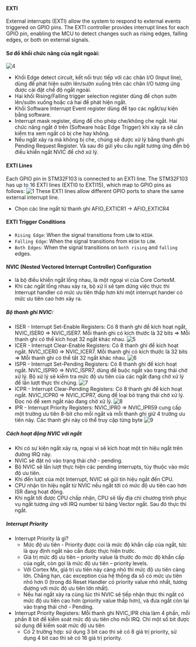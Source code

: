 #### EXTI
External interrupts (EXTI) allow the system to respond to external events triggered on GPIO pins. The EXTI controller provides interrupt lines for each GPIO pin, enabling the MCU to detect changes such as rising edges, falling edges, or both on external signals.
#### Sơ đồ khối chức năng của ngắt ngoài:
![4](/3_EXTI/4.png)
- Khối Edge detect circuit, kết nối trực tiếp với các chân I/O (Input line), dùng để phát hiện sườn lên/sườn xuống trên các chân I/O tương ứng được cài đặt chế độ ngắt ngoài.
- Hai khối Rising/Falling trigger selection register dùng để chọn sườn lên/sườn xuống hoặc cả hai để phát hiện ngắt.
- Khối Software Interrupt Event register dùng để tạo các ngắt/sự kiện bằng software.
- Interrupt mask register, dùng để cho phép che/không che ngắt. Hai chức năng ngắt ở trên (Software hoặc Edge Trigger) khi xảy ra sẽ cần kiểm tra xem ngắt có bị che hay không.
- Nếu ngắt xảy ra mà không bị che, chúng sẽ được xử lý bằng thanh ghi Pending Request Register. Và sau đó gửi yêu cầu ngắt tương ứng đến bộ điều khiển ngắt NVIC để chờ xử lý.
#### EXTI Lines
Each GPIO pin in STM32F103 is connected to an EXTI line. The STM32F103 has up to 16 EXTI lines (EXTI0 to EXTI15), which map to GPIO pins as follows:
![1](/3_EXTI/1.png)
These EXTI lines allow different GPIO ports to share the same external interrupt line.
- Chọn các line ngắt từ thanh ghi AFIO_EXTICR1 -> AFIO_EXTICR4
#### EXTI Trigger Conditions
- `Rising Edge`: When the signal transitions from `LOW` to `HIGH`.
- `Falling Edge`: When the signal transitions from `HIGH` to `LOW`.
- `Both Edges`: When the signal transitions on `both rising` and `falling` edges.
#### NVIC (Nested Vectored Interrupt Controller) Configuration
- là bộ điều khiển ngắt lồng nhau, là một ngoại vi của Core CortexM.
- Khi các ngắt lồng nhau xảy ra, bộ xử lí sẽ tạm dừng việc thực thi Interrupt handler có mức ưu tiên thấp hơn khi một interrupt hander có mức ưu tiên cao hơn xảy ra.
##### Bộ thanh ghi NVIC:
-  ISER - Interrupt Set-Enable Registers:
    Có 8 thanh ghi để kích hoạt ngắt, NVIC_ISER0 => NVIC_ISER7. Mỗi thanh ghi có kích thước là 32 bits => Mỗi thanh ghi có thể kích hoạt 32 ngắt khác nhau.
    ![5](/3_EXTI/5.png)
-  ICER - Interrupt Clear-Enable Registers:
    Có 8 thanh ghi để kích hoạt ngắt. NVIC_ICER0 => NVIC_ICER7. Mỗi thanh ghi có kích thước là 32 bits => Mỗi thanh ghi có thể tắt 32 ngắt khác nhau.
    ![6](/3_EXTI/6.png)
-   ISPR - Interrupt Set-Pending Registers:
    Có 8 thanh ghi để kích hoạt ngắt. NVIC_ISPR0 => NVIC_ISPR7, dùng để buộc ngắt vào trạng thái chờ xử lý. Bộ xử lý sẽ kiểm tra mức độ ưu tiên của các ngắt đang chờ xử lý để lần lượt thực thi chúng.
    ![7](/3_EXTI/7.png)
-   ICPR - Interrupt Clear-Pending Registers:
    Có 8 thanh ghi để kích hoạt ngắt. NVIC_ICPR0 => NVIC_ICPR7, dùng để loại bỏ trạng thái chờ xử lý. Đọc nó để xem ngắt nào đang chờ xử lý. 
    ![8](/3_EXTI/8.png)
-   IPR - Interrupt Priority Registers:
    NVIC_IPR0 => NVIC_IPR59 cung cấp một trường ưu tiên 8-bit cho mỗi ngắt và mỗi thanh ghi giữ 4 trường ưu tiên này. Các thanh ghi này có thể truy cập từng byte
    ![9](/3_EXTI/9.png)
##### Cách hoạt động NVIC với ngắt
- Khi có sự kiện ngắt xảy ra, ngoại vi sẽ kích hoạt một tín hiệu ngắt trên đường IRQ này.
- NVIC sẽ đặt nó vào trạng thái chờ - pending.
- Bộ NVIC sẽ lần lượt thực hiện các pending interrupts, tùy thuộc vào mức độ ưu tiên.
- Khi đến lượt của một Interrupt, NVIC sẽ gửi tín hiệu ngắt đến CPU.
- CPU nhận tín hiệu ngắt từ NVIC nếu ngắt tới có mức độ ưu tiên cao hơn ISR đang hoạt động.
- Khi ngắt tới được CPU chấp nhận, CPU sẽ lấy địa chỉ chương trình phục vụ ngắt tương ứng với IRQ number từ bảng Vector ngắt. Sau đó thực thi ngắt.
##### Interrupt Priority
- Interrupt Priority là gì?
    - Mức độ ưu tiên - Priority được coi là mức độ khẩn cấp của ngắt, tức là quy định ngắt nào cần được thực hiện trước.
    - Giá trị mức độ ưu tiên – priority value là thước đo mức độ khẩn cấp của ngắt, còn gọi là mức độ ưu tiên – priority levels.
    -  Với Cortex Mx, giá trị ưu tiên này càng nhỏ thì mức độ ưu tiên càng lớn. Chẳng hạn, các exception của hệ thống đa số có mức ưu tiên nhỏ hơn 0 (trong đó Reset Handler có priority value nhỏ nhất, tương đương với mức độ ưu tiên lớn nhất).
    - Nếu hai ngắt xảy ra cùng lúc thì NVIC sẽ tiếp nhận thực thi ngắt có mức độ ưu tiên cao hơn (priority value thấp hơn), và đưa ngắt còn lại vào trạng thái chờ - Pending.
- Interrupt Priority Registers:
    Mỗi thanh ghi NVIC_IPR chia làm 4 phần, mỗi phần 8 bit để kiểm soát mức độ ưu tiên cho mỗi IRQ. Chỉ một số bit được sử dụng để kiểm soát mức độ ưu tiên
    - Có 2 trường hợp: sử dụng 3 bit cao thì sẽ có 8 giá trị priority, sử dụng 4 bit cao thì sẽ có 16 giá trị priority.
